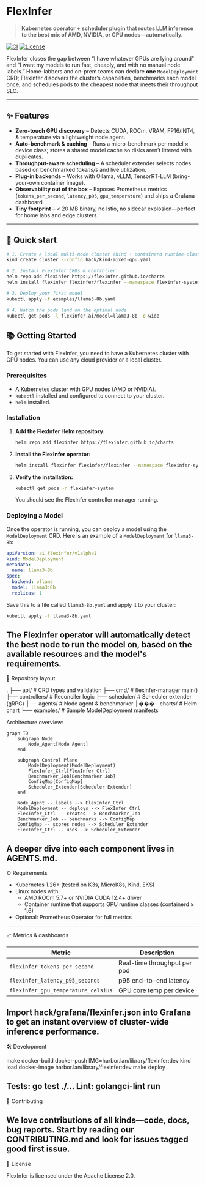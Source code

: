 # FlexInfer

> **Kubernetes operator + scheduler plugin that routes LLM inference to the best mix of AMD, NVIDIA, or CPU nodes—automatically.**

[![CI](https://github.com/crb2nu/flexinfer/actions/workflows/ci.yml/badge.svg)](https://github.com/crb2nu/flexinfer/actions/workflows/ci.yml)
[![License](https://img.shields.io/badge/License-Apache-2.0-blue.svg)](LICENSE)

FlexInfer closes the gap between “I have whatever GPUs are lying around” and “I want my models to run fast, cheaply, and with no manual node labels.”
Home-labbers and on-prem teams can declare **one** `ModelDeployment` CRD; FlexInfer discovers the cluster’s capabilities, benchmarks each model once, and schedules pods to the cheapest node that meets their throughput SLO.

---

## ✨ Features

* **Zero-touch GPU discovery** – Detects CUDA, ROCm, VRAM, FP16/INT4, & temperature via a lightweight node agent.
* **Auto-benchmark & caching** – Runs a micro-benchmark per model × device class; stores a shared model cache so disks aren’t littered with duplicates.
* **Throughput-aware scheduling** – A scheduler extender selects nodes based on benchmarked *tokens/s* and live utilization.
* **Plug-in backends** – Works with Ollama, vLLM, TensorRT-LLM (bring-your-own container image).
* **Observability out of the box** – Exposes Prometheus metrics (`tokens_per_second`, `latency_p95`, `gpu_temperature`) and ships a Grafana dashboard.
* **Tiny footprint** – < 20 MB binary, no Istio, no sidecar explosion—perfect for home labs and edge clusters.

---

## 🚀 Quick start

```bash
# 1. Create a local multi-node cluster (kind + containerd runtime-class support)
kind create cluster --config hack/kind-mixed-gpu.yaml

# 2. Install FlexInfer CRDs & controller
helm repo add flexinfer https://flexinfer.github.io/charts
helm install flexinfer flexinfer/flexinfer --namespace flexinfer-system --create-namespace

# 3. Deploy your first model
kubectl apply -f examples/llama3-8b.yaml

# 4. Watch the pods land on the optimal node
kubectl get pods -l flexinfer.ai/model=llama3-8b -o wide
```

## 📚 Getting Started

To get started with FlexInfer, you need to have a Kubernetes cluster with GPU nodes. You can use any cloud provider or a local cluster.

### Prerequisites

* A Kubernetes cluster with GPU nodes (AMD or NVIDIA).
* `kubectl` installed and configured to connect to your cluster.
* `helm` installed.

### Installation

1. **Add the FlexInfer Helm repository:**

   ```bash
   helm repo add flexinfer https://flexinfer.github.io/charts
   ```

2. **Install the FlexInfer operator:**

   ```bash
   helm install flexinfer flexinfer/flexinfer --namespace flexinfer-system --create-namespace
   ```

3. **Verify the installation:**

   ```bash
   kubectl get pods -n flexinfer-system
   ```

   You should see the FlexInfer controller manager running.

### Deploying a Model

Once the operator is running, you can deploy a model using the `ModelDeployment` CRD. Here is an example of a `ModelDeployment` for `llama3-8b`:

```yaml
apiVersion: ai.flexinfer/v1alpha1
kind: ModelDeployment
metadata:
  name: llama3-8b
spec:
  backend: ollama
  model: llama3:8b
  replicas: 1
```

Save this to a file called `llama3-8b.yaml` and apply it to your cluster:

```bash
kubectl apply -f llama3-8b.yaml
```

The FlexInfer operator will automatically detect the best node to run the model on, based on the available resources and the model's requirements.
---

📂 Repository layout

.
├── api/               # CRD types and validation
├── cmd/               # flexinfer-manager main()
├── controllers/       # Reconciler logic
├── scheduler/         # Scheduler extender (gRPC)
├── agents/            # Node agent & benchmarker
├���─ charts/            # Helm chart
└── examples/          # Sample ModelDeployment manifests

Architecture overview:

```mermaid
graph TD
    subgraph Node
        Node_Agent[Node Agent]
    end

    subgraph Control Plane
        ModelDeployment(ModelDeployment)
        FlexInfer_Ctrl[FlexInfer Ctrl]
        Benchmarker_Job[Benchmarker Job]
        ConfigMap[ConfigMap]
        Scheduler_Extender[Scheduler Extender]
    end

    Node_Agent -- labels --> FlexInfer_Ctrl
    ModelDeployment -- deploys --> FlexInfer_Ctrl
    FlexInfer_Ctrl -- creates --> Benchmarker_Job
    Benchmarker_Job -- benchmarks --> ConfigMap
    ConfigMap -- scores nodes --> Scheduler_Extender
    FlexInfer_Ctrl -- uses --> Scheduler_Extender
```

A deeper dive into each component lives in AGENTS.md.
---

⚙️ Requirements

* Kubernetes 1.26+ (tested on K3s, MicroK8s, Kind, EKS)
* Linux nodes with:
  * AMD ROCm 5.7+ or NVIDIA CUDA 12.4+ driver
  * Container runtime that supports GPU runtime classes (containerd ≥ 1.6)
* Optional: Prometheus Operator for full metrics
---

📈 Metrics & dashboards

| Metric | Description |
|---|---|
| `flexinfer_tokens_per_second` | Real-time throughput per pod |
| `flexinfer_latency_p95_seconds` | p95 end-to-end latency |
| `flexinfer_gpu_temperature_celsius` | GPU core temp per device |

Import hack/grafana/flexinfer.json into Grafana to get an instant overview of cluster-wide inference performance.
---

🛠️ Development

make docker-build docker-push IMG=harbor.lan/library/flexinfer:dev
kind load docker-image harbor.lan/library/flexinfer:dev
make deploy

Tests: go test ./...
Lint: golangci-lint run
---

🤝 Contributing

We love contributions of all kinds—code, docs, bug reports. Start by reading our CONTRIBUTING.md and look for issues tagged good first issue.
---

📜 License

FlexInfer is licensed under the Apache License 2.0.
